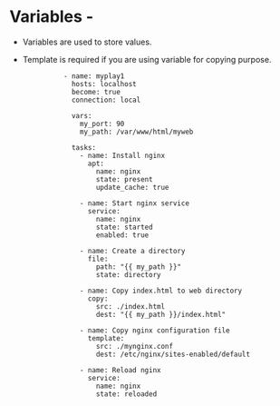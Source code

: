 # Variables -
- Variables are used to store values.
- Template is required if you are using variable for copying purpose.

                - name: myplay1
                  hosts: localhost
                  become: true
                  connection: local
                
                  vars:
                    my_port: 90
                    my_path: /var/www/html/myweb
                
                  tasks:
                    - name: Install nginx
                      apt:
                        name: nginx
                        state: present
                        update_cache: true
                
                    - name: Start nginx service
                      service:
                        name: nginx
                        state: started
                        enabled: true
                
                    - name: Create a directory
                      file:
                        path: "{{ my_path }}"
                        state: directory
                
                    - name: Copy index.html to web directory
                      copy:
                        src: ./index.html
                        dest: "{{ my_path }}/index.html"
                
                    - name: Copy nginx configuration file
                      template:
                        src: ./mynginx.conf
                        dest: /etc/nginx/sites-enabled/default
                
                    - name: Reload nginx
                      service:
                        name: nginx
                        state: reloaded


